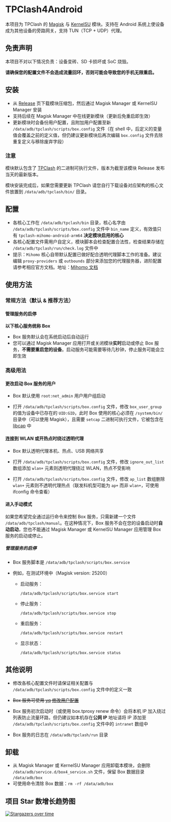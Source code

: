 # TPClash4Android

本项目为 TPClash 的 [Magisk](https://github.com/topjohnwu/Magisk) 与 [KernelSU](https://github.com/tiann/KernelSU) 模块。支持在 Android 系统上使设备成为其他设备的旁路网关，支持 TUN（TCP + UDP）代理。

## 免责声明

本项目不对以下情况负责：设备变砖、SD 卡损坏或 SoC 烧毁。

**请确保您的配置文件不会造成流量回环，否则可能会导致您的手机无限重启。**


## 安装

- 从 [Release](https://github.com/TPClash/TPClash4Android/releases) 页下载模块压缩包，然后通过 Magisk Manager 或 KernelSU Manager 安装
- 支持后续在 Magisk Manager 中在线更新模块（更新后免重启即生效）
- 更新模块时会备份用户配置，且附加用户配置至新 `/data/adb/tpclash/scripts/box.config` 文件（在 shell 中，后定义的变量值会覆盖之前的定义值，但仍建议更新模块后再次编辑 `box.config` 文件去除重复定义与移除废弃字段）

### 注意

模块默认包含了 [TPClash](https://github.com/TPClash/tpclash) 的二进制可执行文件，版本为截至该模块 Release 发布当天的最新版本。
  
模块安装完成后，如果您需要更新 TPClash 请您自行下载设备对应架构的核心文件放置到 `/data/adb/tpclash/bin/` 目录。


## 配置

- 各核心工作在 `/data/adb/tpclash/bin` 目录，核心名字由 `/data/adb/tpclash/scripts/box.config` 文件中 `bin_name` 定义，有效值只有 `tpclash-mihomo-android-arm64` **决定模块启用的核心**
- 各核心配置文件需用户自定义，模块脚本会检查配置合法性，检查结果存储在 `/data/adb/tpclash/run/check.log` 文件中
- 提示：`Mihomo` 核心自带默认配置已做好配合透明代理脚本工作的准备。建议编辑 `proxy-providers` 或 `outbounds` 部分来添加您的代理服务器，进阶配置请参考相应官方文档。地址：[Mihomo 文档](https://wiki.metacubex.one/config/)

## 使用方法

### 常规方法（默认 & 推荐方法）

#### 管理服务的启停

**以下核心服务统称 Box**

- Box 服务默认会在系统启动后自动运行
- 您可以通过 Magisk Manager 应用打开或关闭模块**实时**启动或停止 Box 服务，**不需要重启您的设备**。启动服务可能需要等待几秒钟，停止服务可能会立即生效

### 高级用法

#### 更改启动 Box 服务的用户

- Box 默认使用 `root:net_admin` 用户用户组启动

- 打开 `/data/adb/tpclash/scripts/box.config` 文件，修改 `box_user_group` 的值为设备中已存在的 `UID:GID`，此时 Box 使用的核心必须在 `/system/bin/` 目录中（可以使用 Magisk），且需要 `setcap` 二进制可执行文件，它被包含在 [libcap](https://android.googlesource.com/platform/external/libcap/) 中

#### 连接到 WLAN 或开热点时绕过透明代理

- Box 默认透明代理本机、热点、USB 网络共享

- 打开 `/data/adb/tpclash/scripts/box.config` 文件，修改 `ignore_out_list` 数组添加 `wlan+` 元素则透明代理绕过 WLAN，热点不受影响

- 打开 `/data/adb/tpclash/scripts/box.config` 文件，修改 `ap_list` 数组删除 `wlan+` 元素则不透明代理热点（联发科机型可能为 `ap+` 而非 `wlan+`，可使用 ifconfig 命令查看）

#### 进入手动模式

如果您希望完全通过运行命令来控制 Box 服务，只需新建一个文件 `/data/adb/tpclash/manual`。在这种情况下，Box 服务不会在您的设备启动时**自动启动**，您也不能通过 Magisk Manager 或 KernelSU Manager 应用管理 Box 服务的启动或停止。

##### 管理服务的启停

- Box 服务脚本是 `/data/adb/tpclash/scripts/box.service`

- 例如，在测试环境中（Magisk version: 25200）

  - 启动服务：

    `/data/adb/tpclash/scripts/box.service start`

  - 停止服务：

    `/data/adb/tpclash/scripts/box.service stop`

  - 重启服务：

    `/data/adb/tpclash/scripts/box.service restart`

  - 显示状态：

    `/data/adb/tpclash/scripts/box.service status`
  
## 其他说明

- 修改各核心配置文件时请保证相关配置与 `/data/adb/tpclash/scripts/box.config` 文件中的定义一致
  
- ~~Box 服务可使用 [yq](https://github.com/mikefarah/yq) [修改用户配置](box/scripts/box.service#L14-L18)~~

- Box 服务初次启动时（或使用 box.tproxy renew 命令）会将本机 IP 加入绕过列表防止流量环路，但仍建议如本机存在**公网 IP** 地址请将 IP 添加至 `/data/adb/tpclash/scripts/box.config` 文件中的 `intranet` 数组中

- Box 服务的日志在 `/data/adb/tpclash/run` 目录


## 卸载

- 从 Magisk Manager 或 KernelSU Manager 应用卸载本模块，会删除 `/data/adb/service.d/box4_service.sh` 文件，保留 Box 数据目录 `/data/adb/box`
- 可使用命令清除 Box 数据：`rm -rf /data/adb/box`


## 项目 Star 数增长趋势图

[![Stargazers over time](https://starchart.cc/TPClash/TPClash4Android.svg?variant=adaptive)](https://starchart.cc/TPClash/TPClash4Android)
